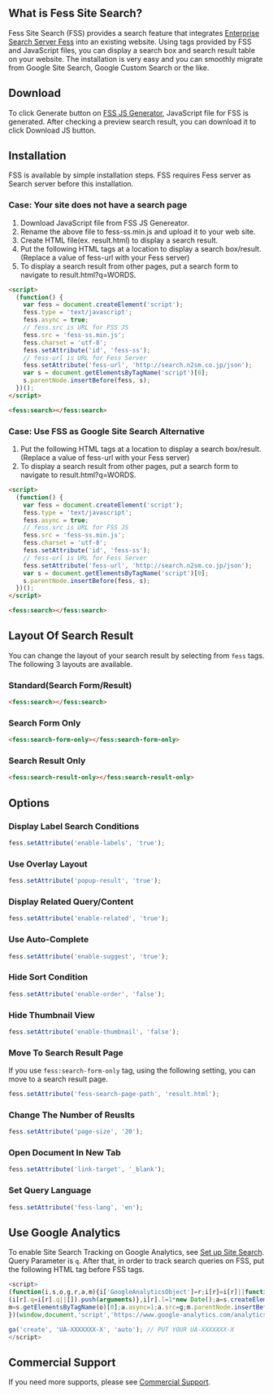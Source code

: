 
## What is Fess Site Search?

Fess Site Search (FSS) provides a search feature that integrates [Enterprise Search Server Fess](http://fess.codelibs.org/) into an existing website.
Using tags provided by FSS and JavaScript files, you can display a search box and search result table on your website.
The installation is very easy and you can smoothly migrate from Google Site Search, Google Custom Search or the like.

## Download

To click Generate button on [FSS JS Generator](/generator), JavaScript file for FSS is generated.
After checking a preview search result, you can download it to click Download JS button.

## Installation

FSS is available by simple installation steps.
FSS requires Fess server as Search server before this installation.

### Case: Your site does not have a search page

1. Download JavaScript file from FSS JS Genereator.
1. Rename the above file to fess-ss.min.js and upload it to your web site.
1. Create HTML file(ex. result.html) to display a search result.
1. Put the following HTML tags at a location to display a search box/result. (Replace a value of fess-url with your Fess server)
1. To display a search result from other pages, put a search form to navigate to result.html?q=WORDS.

```html
<script>
  (function() {
    var fess = document.createElement('script');
    fess.type = 'text/javascript';
    fess.async = true;
    // fess.src is URL for FSS JS
    fess.src = 'fess-ss.min.js';
    fess.charset = 'utf-8';
    fess.setAttribute('id', 'fess-ss');
    // fess-url is URL for Fess Server
    fess.setAttribute('fess-url', 'http://search.n2sm.co.jp/json');
    var s = document.getElementsByTagName('script')[0];
    s.parentNode.insertBefore(fess, s);
  })();
</script>

<fess:search></fess:search>
```

### Case: Use FSS as Google Site Search Alternative

1. Put the following HTML tags at a location to display a search box/result. (Replace a value of fess-url with your Fess server)
1. To display a search result from other pages, put a search form to navigate to result.html?q=WORDS.

```html
<script>
  (function() {
    var fess = document.createElement('script');
    fess.type = 'text/javascript';
    fess.async = true;
    // fess.src is URL for FSS JS
    fess.src = 'fess-ss.min.js';
    fess.charset = 'utf-8';
    fess.setAttribute('id', 'fess-ss');
    // fess-url is URL for Fess Server
    fess.setAttribute('fess-url', 'http://search.n2sm.co.jp/json');
    var s = document.getElementsByTagName('script')[0];
    s.parentNode.insertBefore(fess, s);
  })();
</script>

<fess:search></fess:search>
```

## Layout Of Search Result

You can change the layout of your search result by selecting from `fess` tags.
The following 3 layouts are available.

### Standard(Search Form/Result)
```html
<fess:search></fess:search>
```

### Search Form Only
```html
<fess:search-form-only></fess:search-form-only>
```

### Search Result Only
```html
<fess:search-result-only></fess:search-result-only>
```

## Options

### Display Label Search Conditions
```javascript
fess.setAttribute('enable-labels', 'true');
```

### Use Overlay Layout
```javascript
fess.setAttribute('popup-result', 'true');
```

### Display Related Query/Content
```javascript
fess.setAttribute('enable-related', 'true');
```

### Use Auto-Complete
```javascript
fess.setAttribute('enable-suggest', 'true');
```

### Hide Sort Condition
```javascript
fess.setAttribute('enable-order', 'false');
```

### Hide Thumbnail View
```javascript
fess.setAttribute('enable-thumbnail', 'false');
```

### Move To Search Result Page
If you use `fess:search-form-only` tag, using the following setting, you can move to a search result page.
```javascript
fess.setAttribute('fess-search-page-path', 'result.html');
```

### Change The Number of Reuslts
```javascript
fess.setAttribute('page-size', '20');
```

### Open Document In New Tab
```javascript
fess.setAttribute('link-target', '_blank');
```

### Set Query Language
```javascript
fess.setAttribute('fess-lang', 'en');
```

## Use Google Analytics

To enable Site Search Tracking on Google Analytics, see [Set up Site Search](https://support.google.com/analytics/answer/1012264).
Query Parameter is `q`.
After that, in order to track search queries on FSS, put the following HTML tag before FSS tags.
```javascript
<script>
(function(i,s,o,g,r,a,m){i['GoogleAnalyticsObject']=r;i[r]=i[r]||function(){
(i[r].q=i[r].q||[]).push(arguments)},i[r].l=1*new Date();a=s.createElement(o),
m=s.getElementsByTagName(o)[0];a.async=1;a.src=g;m.parentNode.insertBefore(a,m)
})(window,document,'script','https://www.google-analytics.com/analytics.js','ga');

ga('create', 'UA-XXXXXXX-X', 'auto'); // PUT YOUR UA-XXXXXXX-X
</script>
```

## Commercial Support

If you need more supports, please see [Commercial Support](http://www.n2sm.net/en/support/fess_support.html).
